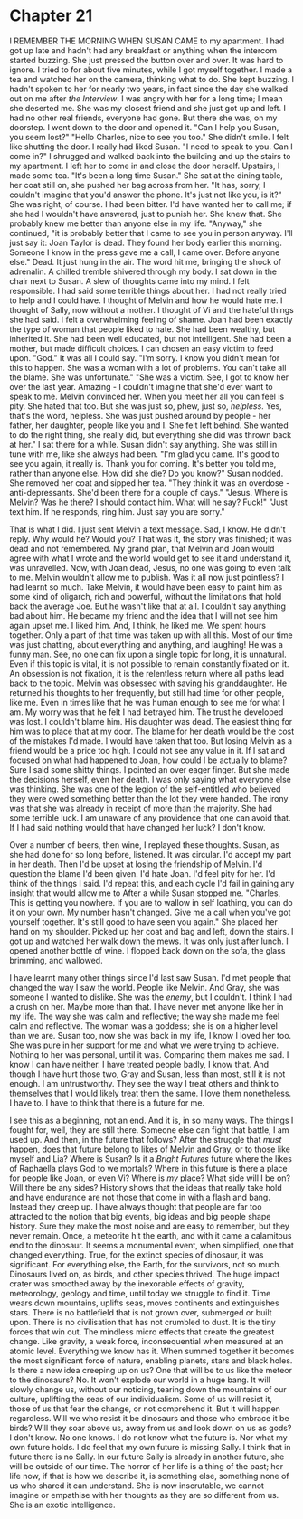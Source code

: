 
# Chapter 21

<span class="firstLetter">I</span> REMEMBER THE MORNING WHEN SUSAN CAME to my apartment. I had got up late and hadn't had any breakfast or anything when the intercom started buzzing. She just pressed the button over and over. It was hard to ignore. I tried to for about five minutes, while I got myself together. I made a tea and watched her on the camera, thinking what to do. She kept buzzing. I hadn't spoken to her for nearly two years, in fact since the day she walked out on me after *the Interview*. I was angry with her for a long time; I mean she deserted me. She was my closest friend and she just got up and left. I had no other real friends, everyone had gone. But there she was, on my doorstep. 
    I went down to the door and opened it. "Can I help you Susan, you seem lost?"
    "Hello Charles, nice to see you too." She didn't smile. I felt like shutting the door. I really had liked Susan. "I need to speak to you. Can I come in?" I shrugged and walked back into the building and up the stairs to my apartment. I left her to come in and close the door herself.
    Upstairs, I made some tea. "It's been a long time Susan." She sat at the dining table, her coat still on, she pushed her bag across from her.
    "It has, sorry, I couldn't imagine that you'd answer the phone. It's just not like you, is it?" She was right, of course. I had been bitter. I'd have wanted her to call me; if she had I wouldn't have answered, just to punish her. She knew that. She probably knew me better than anyone else in my life. "Anyway," she continued, "it is probably better that I came to see you in person anyway. I'll just say it: Joan Taylor is dead. They found her body earlier this morning. Someone I know in the press gave me a call, I came over. Before anyone else."
    Dead. It just hung in the air. The word hit me, bringing the shock of adrenalin. A chilled tremble shivered through my body. I sat down in the chair next to Susan. A slew of thoughts came into my mind. I felt responsible. I had said some terrible things about her. I had not really tried to help and I could have. I thought of Melvin and how he would hate me. I thought of Sally, now without a mother. I thought of Vi and the hateful things she had said. I felt a overwhelming feeling of shame. Joan had been exactly the type of woman that people liked to hate. She had been wealthy, but inherited it. She had been well educated, but not intelligent. She had been a mother, but made difficult choices. I can chosen an easy victim to feed upon.
    "God." It was all I could say.
    "I'm sorry. I know you didn't mean for this to happen. She was a woman with a lot of problems. You can't take all the blame. She was unfortunate."
    "She was a victim. See, I got to know her over the last year. Amazing - I couldn't imagine that she'd ever want to speak to me. Melvin convinced her. When you meet her all you can feel is pity. She hated that too. But she was just so, phew, just so, *helpless*. Yes, that's the word, helpless. She was just pushed around by people - her father, her daughter, people like you and I. She felt left behind. She wanted to do the right thing, she really did, but everything she did was thrown back at her." 
    I sat there for a while. Susan didn't say anything. She was still in tune with me, like she always had been. "I'm glad you came. It's good to see you again, it really is. Thank you for coming. It's better you told me, rather than anyone else. How did she die? Do you know?" Susan nodded. She removed her coat and sipped her tea.
    "They think it was an overdose - anti-depressants. She'd been there for a couple of days."
    "Jesus. Where is Melvin? Was he there? I should contact him. What will he say? Fuck!"
    "Just text him. If he responds, ring him. Just say you are sorry."

That is what I did. I just sent Melvin a text message. Sad, I know. He didn't reply. Why would he? Would you? That was it, the story was finished; it was dead and not remembered. My grand plan, that Melvin and Joan would agree with what I wrote and the world would get to see it and understand it, was unravelled. Now, with Joan dead, Jesus, no one was going to even talk to me. Melvin wouldn't allow me to publish. Was it all now just pointless? I had learnt so much. Take Melvin, it would have been easy to paint him as some kind of oligarch, rich and powerful, without the limitations that hold back the average Joe. But he wasn't like that at all. I couldn't say anything bad about him. He became my friend and the idea that I will not see him again upset me. I liked him. And, I think, he liked me. We spent hours together. Only a part of that time was taken up with all this. Most of our time was just chatting, about everything and anything, and laughing! He was a funny man. See, no one can fix upon a single topic for long, it is unnatural. Even if this topic is vital, it is not possible to remain constantly fixated on it. An obsession is not fixation, it is the relentless return where all paths lead back to the topic. Melvin was obsessed with saving his granddaughter. He returned his thoughts to her frequently, but still had time for other people, like me. Even in times like that he was human enough to see me for what I am. My worry was that he felt I had betrayed him. The trust he developed was lost. I couldn't blame him. His daughter was dead. The easiest thing for him was to place that at my door. 
    The blame for her death would be the cost of the mistakes I'd made. I would have taken that too. But losing Melvin as a friend would be a price too high. I could not see any value in it. If I sat and focused on what had happened to Joan, how could I be actually to blame? Sure I said some shitty things. I pointed an over eager finger. But she made the decisions herself, even her death. I was only saying what everyone else was thinking. She was one of the legion of the self-entitled who believed they were owed something better than the lot they were handed. The irony was that she was already in receipt of more than the majority. She had some terrible luck. I am unaware of any providence that one can avoid that. If I had said nothing would that have changed her luck? I don't know.

Over a number of beers, then wine, I replayed these thoughts. Susan, as she had done for so long before, listened. It was circular. I'd accept my part in her death. Then I'd be upset at losing the friendship of Melvin. I'd question the blame I'd been given. I'd hate Joan. I'd feel pity for her. I'd think of the things I said. I'd repeat this, and each cycle I'd fail in gaining any insight that would allow me to 
    After a while Susan stopped me. "Charles, This is getting you nowhere. If you are to wallow in self loathing, you can do it on your own. My number hasn't changed. Give me a call when you've got yourself together. It's still good to have seen you again." She placed her hand on my shoulder. Picked up her coat and bag and left, down the stairs. I got up and watched her walk down the mews. It was only just after lunch. I opened another bottle of wine. I flopped back down on the sofa, the glass brimming, and wallowed.

I have learnt many other things since I'd last saw Susan. I'd met people that changed the way I saw the world. People like Melvin. And Gray, she was someone I wanted to dislike. She was the *enemy*, but I couldn't. I think I had a crush on her. Maybe more than that. I have never met anyone like her in my life. The way she was calm and reflective; the way she made me feel calm and reflective. The woman was a goddess; she is on a higher level than we are. Susan too, now she was back in my life, I know I loved her too. She was pure in her support for me and what we were trying to achieve. Nothing to her was personal, until it was. Comparing them makes me sad. I know I can have neither. I have treated people badly, I know that. And though I have hurt those two, Gray and Susan, less than most, still it is not enough. I am untrustworthy. They see the way I treat others and think to themselves that I would likely treat them the same. I love them nonetheless. I have to. I have to think that there is a future for me.

I see this as a beginning, not an end. And it is, in so many ways. The things I fought for, well, they are still there. Someone else can fight that battle, I am used up. And then, in the future that follows? After the struggle that *must* happen, does that future belong to likes of Melvin and Gray, or to those like myself and Lia? Where is Susan? Is it a *Bright Futures* future where the likes of Raphaella plays God to we mortals? Where in this future is there a place for people like Joan, or even Vi? Where is *my* place? What side will I be on? Will there be any sides?
    History shows that the ideas that really take hold and have endurance are not those that come in with a flash and bang. Instead they creep up. I have always thought that people are far too attracted to the notion that big events, big ideas and big people shape history. Sure they make the most noise and are easy to remember, but they never remain. Once, a meteorite hit the earth, and with it came a calamitous end to the dinosaur. It seems a monumental event, when simplified, one that changed everything. True, for the extinct species of dinosaur, it was significant. For everything else, the Earth, for the survivors, not so much. Dinosaurs lived on, as birds, and other species thrived. The huge impact crater was smoothed away by the inexorable effects of gravity, meteorology, geology and time, until today we struggle to find it. Time wears down mountains, uplifts seas, moves continents and extinguishes stars. There is no battlefield that is not grown over, submerged or built upon. There is no civilisation that has not crumbled to dust. It is the tiny forces that win out. The mindless micro effects that create the greatest change. Like gravity, a weak force, inconsequential when measured at an atomic level. Everything we know has it. When summed together it becomes the most significant force of nature, enabling planets, stars and black holes.
    Is there a new idea creeping up on us? One that will be to us like the meteor to the dinosaurs? No. It won't explode our world in a huge bang. It will slowly change us, without our noticing, tearing down the mountains of our culture, uplifting the seas of our individualism. Some of us will resist it, those of us that fear the change, or not comprehend it. But it will happen regardless. Will we who resist it be dinosaurs and those who embrace it be birds? Will they soar above us, away from us and look down on us as gods? I don't know. No one knows. I do not know what the future is. Nor what my own future holds.
    I do feel that my own future is missing Sally. I think that in future there is no Sally. In our future Sally is already in another future, she will be outside of our time. The horror of her life is a thing of the past; her life now, if that is how we describe it, is something else, something none of us who shared it can understand. She is now inscrutable, we cannot imagine or empathise with her thoughts as they are so different from us. She is an exotic intelligence.



